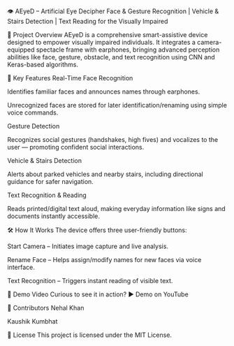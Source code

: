 
👁️ AEyeD – Artificial Eye Decipher
Face & Gesture Recognition | Vehicle & Stairs Detection | Text Reading for the Visually Impaired

📝 Project Overview
AEyeD is a comprehensive smart-assistive device designed to empower visually impaired individuals. It integrates a camera-equipped spectacle frame with earphones, bringing advanced perception abilities like face, gesture, obstacle, and text recognition using CNN and Keras-based algorithms.

🎯 Key Features
Real-Time Face Recognition

Identifies familiar faces and announces names through earphones.

Unrecognized faces are stored for later identification/renaming using simple voice commands.

Gesture Detection

Recognizes social gestures (handshakes, high fives) and vocalizes to the user — promoting confident social interactions.

Vehicle & Stairs Detection

Alerts about parked vehicles and nearby stairs, including directional guidance for safer navigation.

Text Recognition & Reading

Reads printed/digital text aloud, making everyday information like signs and documents instantly accessible.

🛠️ How It Works
The device offers three user-friendly buttons:

Start Camera – Initiates image capture and live analysis.

Rename Face – Helps assign/modify names for new faces via voice interface.

Text Recognition – Triggers instant reading of visible text.

🎥 Demo Video
Curious to see it in action?
▶️ Demo on YouTube

👤 Contributors
Nehal Khan

Kaushik Kumbhat

📄 License
This project is licensed under the MIT License.
